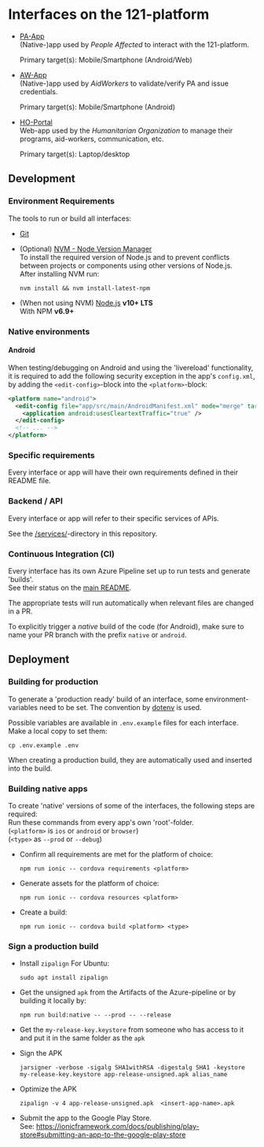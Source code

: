 Interfaces on the 121-platform
==============================

- [PA-App](./PA-App/)  
  (Native-)app used by *People Affected* to interact with the 121-platform.  

  Primary target(s): Mobile/Smartphone (Android/Web)

- [AW-App](./AW-App/)  
  (Native-)app used by *AidWorkers* to validate/verify PA and issue credentials.

  Primary target(s): Mobile/Smartphone (Android)

- [HO-Portal](./HO-Portal/)  
  Web-app used by the *Humanitarian Organization* to manage their programs, aid-workers, communication, etc.  

  Primary target(s): Laptop/desktop

## Development

### Environment Requirements
The tools to run or build all interfaces:

- [Git](https://git-scm.com/)

- (Optional) [NVM - Node Version Manager](http://nvm.sh/)  
  To install the required version of Node.js and to prevent conflicts between projects or components using other versions of Node.js.  
  After installing NVM run:

      nvm install && nvm install-latest-npm

- (When not using NVM) [Node.js](https://nodejs.org/) **v10+ LTS**  
  With NPM **v6.9+**


### Native environments

#### Android
When testing/debugging on Android and using the 'livereload' functionality, it is required to add the following security exception in the app's `config.xml`, by adding the `<edit-config>`-block into the `<platform>`-block:

```xml
<platform name="android">
  <edit-config file="app/src/main/AndroidManifest.xml" mode="merge" target="/manifest/application">
    <application android:usesCleartextTraffic="true" />
  </edit-config>
  <!-- ... -->
</platform>
```


### Specific requirements
Every interface or app will have their own requirements defined in their README file.

### Backend / API
Every interface or app will refer to their specific services of APIs.

See the [/services/](../services/)-directory in this repository.

### Continuous Integration (CI)
Every interface has its own Azure Pipeline set up to run tests and generate 'builds'.  
See their status on the [main README](../README.md#status).

The appropriate tests will run automatically when relevant files are changed in a PR.

To explicitly trigger a *native* build of the code (for Android), make sure to name your PR branch with the prefix `native` or `android`.


## Deployment

### Building for production
To generate a 'production ready' build of an interface, some environment-variables need to be set.
The convention by [dotenv](https://www.npmjs.com/package/dotenv) is used.

Possible variables are available in `.env.example` files for each interface. Make a local copy to set them:

    cp .env.example .env

When creating a production build, they are automatically used and inserted into the build.


### Building native apps
To create 'native' versions of some of the interfaces, the following steps are required:  
Run these commands from every app's own 'root'-folder.  
(`<platform>` is `ios` or `android` or `browser`)  
(`<type>` as `--prod` or `--debug`)  

- Confirm all requirements are met for the platform of choice:

      npm run ionic -- cordova requirements <platform>

- Generate assets for the platform of choice:

      npm run ionic -- cordova resources <platform>

- Create a build:

      npm run ionic -- cordova build <platform> <type>


### Sign a production build

- Install `zipalign`
  For Ubuntu:

      sudo apt install zipalign

- Get the unsigned `apk` from the Artifacts of the Azure-pipeline or by building it locally by:

      npm run build:native -- --prod -- --release

- Get the `my-release-key.keystore` from someone who has access to it and put it in the same folder as the `apk`

- Sign the APK

      jarsigner -verbose -sigalg SHA1withRSA -digestalg SHA1 -keystore my-release-key.keystore app-release-unsigned.apk alias_name

- Optimize the APK

      zipalign -v 4 app-release-unsigned.apk  <insert-app-name>.apk

- Submit the app to the Google Play Store.  
  See: <https://ionicframework.com/docs/publishing/play-store#submitting-an-app-to-the-google-play-store>
